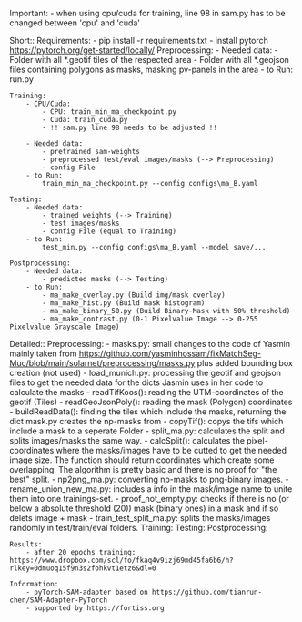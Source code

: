 Important:
    - when using cpu/cuda for training, line 98 in sam.py has to be changed between 'cpu' and 'cuda'

Short::
    Requirements:
        - pip install -r requirements.txt
        - install pytorch https://pytorch.org/get-started/locally/
    Preprocessing:
        - Needed data:
            - Folder with all *.geotif tiles of the respected area
            - Folder with all *.geojson files containing polygons as masks, masking pv-panels in the area
        - to Run:
            run.py

    Training:
        - CPU/Cuda:
            - CPU: train_min_ma_checkpoint.py
            - Cuda: train_cuda.py
            - !! sam.py line 98 needs to be adjusted !!

        - Needed data:
            - pretrained sam-weights
            - preprocessed test/eval images/masks (--> Preprocessing)
            - config File
        - to Run:
            train_min_ma_checkpoint.py --config configs\ma_B.yaml

    Testing:
        - Needed data:
            - trained weights (--> Training)
            - test images/masks
            - config File (equal to Training)
        - to Run:
            test_min.py --config configs\ma_B.yaml --model save/...

    Postprocessing:
        - Needed data:
            - predicted masks (--> Testing)
        - to Run:
            - ma_make_overlay.py (Build img/mask overlay)
            - ma_make_hist.py (Build mask histogram)
            - ma_make_binary_50.py (Build Binary-Mask with 50% threshold)
            - ma_make_contrast.py (0-1 Pixelvalue Image --> 0-255 Pixelvalue Grayscale Image)

Detailed::
    Preprocessing:
        - masks.py: small changes to the code of Yasmin mainly taken from https://github.com/yasminhossam/fixMatchSeg-Muc/blob/main/solarnet/preprocessing/masks.py plus added bounding box creation (not used)
        - load_munich.py: processing the geotif and geojson files to get the needed data for the dicts Jasmin uses in her code to calculate the masks
                - readTifKoos(): reading the UTM-coordinates of the geotif (Tiles)
                - readGeoJsonPoly(): reading the mask (Polygon) coordinates
                - buildReadData(): finding the tiles which include the masks, returning the dict mask.py creates the np-masks from
                - copyTif(): copys the tifs which include a mask to a seperate Folder
        - split_ma.py: calculates the split and splits images/masks the same way.
            - calcSplit(): calculates the pixel-coordinates where the masks/images have to be cutted to get the needed image size. The function should return coordinates which create some overlapping. The algorithm is pretty basic and there is no proof for "the best" split.
        - np2png_ma.py: converting np-masks to png-binary images.
        - rename_union_new_ma.py: includes a info in the mask/image name to unite them into one trainings-set.
        - proof_not_empty.py: checks if there is no (or below a absolute threshold (20)) mask (binary ones) in a mask and if so delets image + mask
        - train_test_split_ma.py: splits the masks/images randomly in test/train/eval folders.
    Training:
    Testing:
    Postprocessing:


    Results:
        - after 20 epochs training: https://www.dropbox.com/scl/fo/fkaq4v9izj69md45fa6b6/h?rlkey=0dmuoq15f9n3s2fohkvt1etz6&dl=0 

    Information:
        - pyTorch-SAM-adapter based on https://github.com/tianrun-chen/SAM-Adapter-PyTorch
        - supported by https://fortiss.org